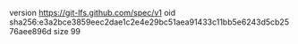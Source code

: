 version https://git-lfs.github.com/spec/v1
oid sha256:e3a2bce3859eec2dae1c2e4e29bc51aea91433c11bb5e6243d5cb2576aee896d
size 99
